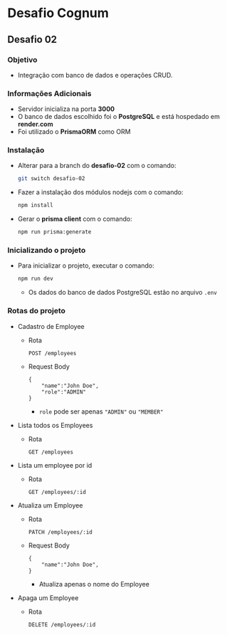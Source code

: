 # Desafio Cognum

## Desafio 02

### Objetivo

- Integração com banco de dados e operações CRUD.

### Informações Adicionais

- Servidor inicializa na porta **3000**
- O banco de dados escolhido foi o **PostgreSQL** e está hospedado em **render.com**
- Foi utilizado o **PrismaORM** como ORM

### Instalação

- Alterar para a branch do **desafio-02** com o comando:

  ```bash
  git switch desafio-02
  ```

- Fazer a instalação dos módulos nodejs com o comando:

  ```bash
  npm install
  ```

- Gerar o **prisma client** com o comando:

  ```bash
  npm run prisma:generate
  ```

### Inicializando o projeto

- Para inicializar o projeto, executar o comando:

  ```bash
  npm run dev
  ```

  - Os dados do banco de dados PostgreSQL estão no arquivo `.env`

### Rotas do projeto

- Cadastro de Employee

  - Rota
    ```
    POST /employees
    ```
  - Request Body

    ```
    {
    	"name":"John Doe",
    	"role":"ADMIN"
    }
    ```

    - `role` pode ser apenas `"ADMIN"` ou `"MEMBER"`

- Lista todos os Employees

  - Rota
    ```
    GET /employees
    ```

- Lista um employee por id

  - Rota
    ```
    GET /employees/:id
    ```

- Atualiza um Employee

  - Rota
    ```
    PATCH /employees/:id
    ```
  - Request Body

    ```
    {
    	"name":"John Doe",
    }
    ```

    - Atualiza apenas o nome do Employee

- Apaga um Employee

  - Rota
    ```
    DELETE /employees/:id
    ```
